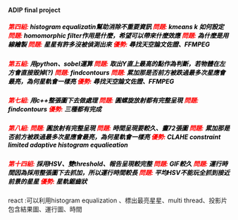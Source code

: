 <h4>ADIP final project</h4>
<h5 style="color: red;">
            第四組: <span style="color:black">histogram equalizatin幫助消除不重要資訊</span>
            問題: <span style="color:black">kmeans k 如何設定 </span>
            問題: <span style="color:black">homomorphic filter作用是什麼，希望可以帶來什麼效應 </span>
            問題: <span style="color:black">為什麼是用線繪製 </span>
            問題: <span style="color:black">星星有許多沒被偵測出來 </span>
            優勢: <span style="color:black">尋找天空論文佐證、FFMPEG</spa>
</h5>

<h5 style="color: red;">
            第五組: <span style="color:black">用python、sobel運算</span>
            問題: <span style="color:black">取出Y直上最高的點作為判斷，若物體在左方會直接毀掉(?) </span>
            問題: <span style="color:black">findcontours </span>
            問題: <span style="color:black">累加那是否前方被跌過最多次星應會最亮，為何星軌會一樣亮 </span>
            優勢: <span style="color:black">尋找天空論文佐證、FFMPEG</spa>
</h5>

<h5 style="color: red;">
            第七組: <span style="color:black">用c++整張圖下去做處理</span>
            問題: <span style="color:black">圓螺旋放射都有完整呈現 </span>
            問題: <span style="color:black">findcontours </span>
            優勢: <span style="color:black">三種都有完成</spa>
</h5>

<h5 style="color: red;">
            第八組: <span style="color:black"></span>
            問題: <span style="color:black">圓放射有完整呈現 </span>
            問題: <span style="color:black">時間呈現要較久、畫72張圖 </span>
            問題: <span style="color:black">累加那是否前方被跌過最多次星應會最亮，為何星軌會一樣亮 </span>
            優勢: <span style="color:black">CLAHE constraint limited adaptive histogram equalieation</spa>
</h5>

<h5 style="color: red;">
            第十四組: <span style="color:black">採用HSV、雙threshold、報告呈現較完整</span>
            問題: <span style="color:black">GIF較久 </span>
            問題: <span style="color:black">運行時間因為採用整張圖下去抓加，所以運行時間較長 </span>
            問題: <span style="color:black"> 平均HSV不能玩全抓到接近前景的星星</span>
            優勢: <span style="color:black">星軌鋸齒狀</spa>
</h5>
react :可以利用histogram equalization 、標出最亮星星、multi thread、投影片包含結果圖、運行圖、時間
